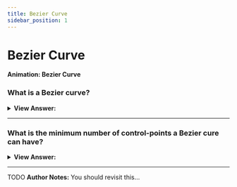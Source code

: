 ```yaml
---
title: Bezier Curve
sidebar_position: 1
---
```


# Bezier Curve

**Animation: Bezier Curve**

<head>
  <title>Bezier Curve - JavaScript Interview Questions & Answers</title>
  <meta charSet="utf-8" />
</head>

### What is a Bezier curve?

<details>
  <summary><strong>View Answer:</strong></summary>
  <div>
  <div><strong>Interview Response:</strong> Bezier curves are used in computer graphics to draw shapes, for CSS animation and in many other places. They are an amazingly simple thing, worth studying once, and then feel comfortable in the world of vector graphics and advanced animations.
    </div>
  </div>
</details>

---

### What is the minimum number of control-points a Bezier cure can have?

<details>
  <summary><strong>View Answer:</strong></summary>
  <div>
  <div><strong>Interview Response:</strong> Bezier curves can have 2, 3, 4 or more control points, but the minimum number is 2.
    </div>
  </div>
</details>

---

TODO **Author Notes:** You should revisit this…
